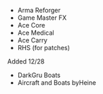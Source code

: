 - Arma Reforger
- Game Master FX
- Ace Core 
- Ace Medical 
- Ace Carry
- RHS (for patches)

Added 12/28 
- DarkGru Boats
- Aircraft and Boats byHeine

